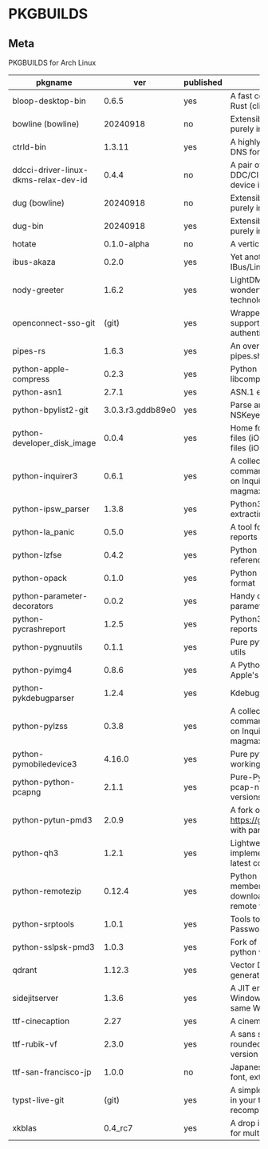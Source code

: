 # PKGBUILDS

## Meta

PKGBUILDS for Arch Linux

| pkgname                              | ver               | published | desc                                                                                                                   |
| ------------------------------------ | ----------------- | --------- | ---------------------------------------------------------------------------------------------------------------------- |
| bloop-desktop-bin                    | 0.6.5             | yes       | A fast code search engine written in Rust (client)                                                                     |
| bowline (bowline)                    | 20240918          | no        | Extensible DNS libraries written purely in Haskell                                                                     |
| ctrld-bin                            | 1.3.11            | yes       | A highly configurable, multi-protocol DNS forwarding proxy                                                             |
| ddcci-driver-linux-dkms-relax-dev-id | 0.4.4             | no        | A pair of Linux kernel drivers for DDC/CI monitors (DKMS): relaxed device identification                               |
| dug (bowline)                        | 20240918          | no        | Extensible DNS libraries written purely in Haskell                                                                     |
| dug-bin                              | 20240918          | yes       | Extensible DNS libraries written purely in Haskell                                                                     |
| hotate                               | 0.1.0-alpha       | no        | A vertical-writing editor                                                                                              |
| ibus-akaza                           | 0.2.0             | yes       | Yet another Japanese IME for IBus/Linux                                                                                |
| nody-greeter                         | 1.6.2             | yes       | LightDM greeter that allows to create wonderful themes with web technologies                                           |
| openconnect-sso-git                  | (git)             | yes       | Wrapper script for OpenConnect supporting Azure AD (SAMLv2) authentication (git version)                               |
| pipes-rs                             | 1.6.3             | yes       | An over-engineered rewrite of pipes.sh in Rust                                                                         |
| python-apple-compress                | 0.2.3             | yes       | Python bindings for Apple's libcompression                                                                             |
| python-asn1                          | 2.7.1             | yes       | ASN.1 encoder/decoder                                                                                                  |
| python-bpylist2-git                  | 3.0.3.r3.gddb89e0 | yes       | Parse and Generate binary plists and NSKeyedArchiver archives                                                          |
| python-developer_disk_image          | 0.0.4             | yes       | Home for both DeveloperDiskImage files (iOS < 17.0) and Personalized files (iOS >= 17.0)                               |
| python-inquirer3                     | 0.6.1             | yes       | A collection of common interactive command line user interfaces, based on Inquirer.js (fork of magmax/python-inquirer) |
| python-ipsw_parser                   | 1.3.8             | yes       | Python3 utility for parsing and extracting data from IPSW                                                              |
| python-la_panic                      | 0.5.0             | yes       | A tool for working with iPhone crash reports                                                                           |
| python-lzfse                         | 0.4.2             | yes       | Python bindings for the LZFSE reference implementation                                                                 |
| python-opack                         | 0.1.0             | yes       | Python library for parsing the opack format                                                                            |
| python-parameter-decorators          | 0.0.2             | yes       | Handy decorators for converting parameters                                                                             |
| python-pycrashreport                 | 1.2.5             | yes       | Python3 parser for Apple's crash reports                                                                               |
| python-pygnuutils                    | 0.1.1             | yes       | Pure python implementation for GNU utils                                                                               |
| python-pyimg4                        | 0.8.6             | yes       | A Python library/CLI tool for parsing Apple's Image4 format                                                            |
| python-pykdebugparser                | 1.2.4             | yes       | Kdebug events and ktraces parser                                                                                       |
| python-pylzss                        | 0.3.8             | yes       | A collection of common interactive command line user interfaces, based on Inquirer.js (fork of magmax/python-inquirer) |
| python-pymobiledevice3               | 4.16.0            | yes       | Pure python3 implementation for working with iDevices                                                                  |
| python-python-pcapng                 | 2.1.1             | yes       | Pure-Python library to parse the pcap-ng format used by newer versions of dumpcap & similar tools                      |
| python-pytun-pmd3                    | 2.0.9             | yes       | A fork of https://github.com/montag451/pytun with partial Darwin support                                               |
| python-qh3                           | 1.2.1             | yes       | Lightweight QUIC and HTTP/3 implementation in Python (built from latest commit)                                        |
| python-remotezip                     | 0.12.4            | yes       | Python module to access single members of a zip archive without downloading the full content from a remote web server  |
| python-srptools                      | 1.0.1             | yes       | Tools to implement Secure Remote Password (SRP) authentication                                                         |
| python-sslpsk-pmd3                   | 1.0.3             | yes       | Fork of sslpsk with support for latest python versions                                                                 |
| qdrant                               | 1.12.3            | yes       | Vector Database for the next generation of AI applications                                                             |
| sidejitserver                        | 1.3.6             | yes       | A JIT enabler for iOS 17 with a Windows/macOS computer on the same WiFi                                                |
| ttf-cinecaption                      | 2.27              | yes       | A cinematic Japanese font                                                                                              |
| ttf-rubik-vf                         | 2.3.0             | yes       | A sans serif font family with slightly rounded corners: variable font version                                          |
| ttf-san-francisco-jp                 | 1.0.0             | no        | Japanese version of San Francisco font, extracted from Apple's website                                                 |
| typst-live-git                       | (git)             | yes       | A simple utility to watch for changes in your typst file and automatically recompile them                              |
| xkblas                               | 0.4_rc7           | yes       | A drop in replacement of blas library for multi-GPUs servers                                                           |
